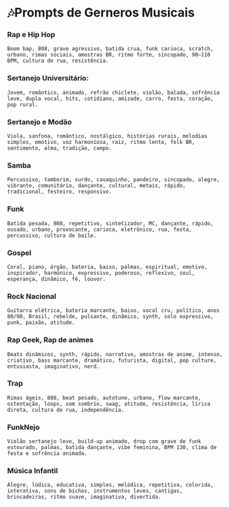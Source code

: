 # 🎶Prompts de Gerneros Musicais

### Rap e Hip Hop
    Boom bap, 808, grave agressivo, batida crua, funk carioca, scratch, urbano, rimas sociais, amostras BR, ritmo forte, sincopado, 90–110 BPM, cultura de rua, resistência.
### Sertanejo Universitário: 
    Jovem, romântico, animado, refrão chiclete, violão, balada, sofrência leve, dupla vocal, hits, cotidiano, amizade, carro, festa, coração, pop rural.
### Sertanejo e Modão
    Viola, sanfona, romântico, nostálgico, histórias rurais, melodias simples, emotivo, voz harmoniosa, raiz, ritmo lento, folk BR, sentimento, alma, tradição, campo.

### Samba
    Percussivo, tamborim, surdo, cavaquinho, pandeiro, sincopado, alegre, vibrante, comunitário, dançante, cultural, metais, rápido, tradicional, festeiro, responsivo.

### Funk
    Batida pesada, 808, repetitivo, sintetizador, MC, dançante, rápido, ousado, urbano, provocante, carioca, eletrônico, rua, festa, percussivo, cultura de baile.

### Gospel
    Coral, piano, órgão, bateria, baixo, palmas, espiritual, emotivo, inspirador, harmônico, expressivo, poderoso, reflexivo, soul, esperança, dinâmico, fé, louvor.

### Rock Nacional
    Guitarra elétrica, bateria marcante, baixo, vocal cru, político, anos 80/90, Brasil, rebelde, pulsante, dinâmico, synth, solo expressivo, punk, paixão, atitude.

### Rap Geek, Rap de animes
    Beats dinâmicos, synth, rápido, narrativo, amostras de anime, intenso, criativo, bass marcante, dramático, futurista, digital, pop culture, entusiasta, imaginativo, nerd.

### Trap
    Rimas ágeis, 808, beat pesado, autotune, urbano, flow marcante, ostentação, loops, som sombrio, swag, atitude, resistência, lírica direta, cultura de rua, independência.

### FunkNejo
    Violão sertanejo leve, build-up animado, drop com grave de funk estourado, palmas, batida dançante, vibe feminina, BPM 130, clima de festa e sofrência animada.
### Música Infantil
    Alegre, lúdica, educativa, simples, melódica, repetitiva, colorida, interativa, sons de bichos, instrumentos leves, cantigas, brincadeiras, ritmo suave, imaginativa, divertida.

